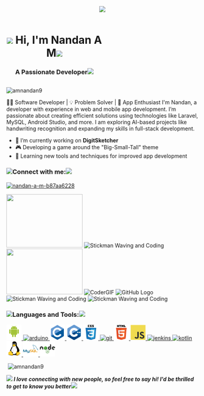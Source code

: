 <p align="center">
   <a href="https://github.com/amnandan9">
   <img src="https://readme-typing-svg.herokuapp.com?color=FF5733&center=true&lines=Welcome+to+my+GitHub!;I+am+a+Developer;Building+awesome+projects;Always+learning+new+things!" />
   </a>
</p>
<div style="display: flex; justify-content: space-between; align-items: center;">
  <div style="flex: 1; text-align: center;">
    <h1 align="center">
      <img src="https://emojis.slackmojis.com/emojis/images/1531849430/4246/blob-sunglasses.gif?1531849430" width="30"/>  Hi, I'm Nandan A M<img src="https://emojis.slackmojis.com/emojis/images/1531849430/4246/blob-sunglasses.gif?1531849430" width="30"/> 
    </h1>
    <h3 align="center">A Passionate Developer<img src="https://media.giphy.com/media/mGcNjsfWAjY5AEZNw6/giphy.gif" width="50"></h3>
  </div>
  <div style="flex: 1; text-align: right;">
  </div>
</div>


<p align="left"> <img src="https://komarev.com/ghpvc/?username=amnandan9&label=Profile%20views&color=0e75b6&style=flat" alt="amnandan9" /> </p>
👨‍💻 Software Developer | 💡 Problem Solver | 📱 App Enthusiast
I'm Nandan, a developer with experience in web and mobile app development. I’m passionate about creating efficient solutions using technologies like Laravel, MySQL, Android Studio, and more. I am exploring AI-based projects like handwriting recognition and expanding my skills in full-stack development.

- 🔭 I’m currently working on **DigitSketcher**
- 🎮 Developing a game around the "Big-Small-Tall" theme
- 🌱 Learning new tools and techniques for improved app development
<h3 align="left"><img src="https://media.giphy.com/media/mGcNjsfWAjY5AEZNw6/giphy.gif" width="50">Connect with me:<img src="https://media.giphy.com/media/VgCDAzcKvsR6OM0uWg/giphy.gif" width="50"></h3> 
<p align="left">
<a href="https://linkedin.com/in/nandan-a-m-b87aa6228" target="blank"><img align="center" src="https://raw.githubusercontent.com/rahuldkjain/github-profile-readme-generator/master/src/images/icons/Social/linked-in-alt.svg" alt="nandan-a-m-b87aa6228" height="30" width="40" /></a>
   
<p>
   <img src="https://github.com/blackcater/blackcater/raw/main/images/banner.gif" width="200 " height="140" />
   <img src="https://media1.tenor.com/m/H9x-qRBiCU8AAAAC/animated-speed.gif" alt="Stickman Waving and Coding" width="200" height="120"/>
   <img src="https://media.giphy.com/media/836HiJc7pgzy8iNXCn/giphy.gif" width="200" height="120"/>
   <img src="https://media.giphy.com/media/SWoSkN6DxTszqIKEqv/giphy.gif" alt="CoderGIF" width="200" height="120"/>
   <img src="https://github.com/raghavk16/raghavk16/blob/master/octo.gif" alt="GitHub Logo" width="200" height="120" />
   <img src="https://media.giphy.com/media/LXOHWZoAQWV7b22rgI/giphy.gif" alt="Stickman Waving and Coding" width="120" />
   <img src="https://media0.giphy.com/media/v1.Y2lkPTc5MGI3NjExemx2c2VocDFhYnZuN2N1cDZ4ODM4cHA0MHJsM2h1bGh4cTIxMDdlciZlcD12MV9pbnRlcm5hbF9naWZfYnlfaWQmY3Q9Zw/VKX5dBUUij5YPYkoC5/giphy.webp" alt="Stickman Waving and Coding" width="150" />
</p>
<h3 align="left"><img src="https://media.giphy.com/media/12oufCB0MyZ1Go/giphy.gif" width="50">Languages and Tools:<img src="https://media.giphy.com/media/WUlplcMpOCEmTGBtBW/giphy.gif" width="70"> </h3>

<p align="left"> <a href="https://developer.android.com" target="_blank" rel="noreferrer"> <img src="https://raw.githubusercontent.com/devicons/devicon/master/icons/android/android-original-wordmark.svg" alt="android" width="40" height="40"/> </a> <a href="https://www.arduino.cc/" target="_blank" rel="noreferrer"> <img src="https://cdn.worldvectorlogo.com/logos/arduino-1.svg" alt="arduino" width="40" height="40"/> </a> <a href="https://www.cprogramming.com/" target="_blank" rel="noreferrer"> <img src="https://raw.githubusercontent.com/devicons/devicon/master/icons/c/c-original.svg" alt="c" width="40" height="40"/> </a> <a href="https://www.w3schools.com/cpp/" target="_blank" rel="noreferrer"> <img src="https://raw.githubusercontent.com/devicons/devicon/master/icons/cplusplus/cplusplus-original.svg" alt="cplusplus" width="40" height="40"/> </a> <a href="https://www.w3schools.com/css/" target="_blank" rel="noreferrer"> <img src="https://raw.githubusercontent.com/devicons/devicon/master/icons/css3/css3-original-wordmark.svg" alt="css3" width="40" height="40"/> </a> <a href="https://git-scm.com/" target="_blank" rel="noreferrer"> <img src="https://www.vectorlogo.zone/logos/git-scm/git-scm-icon.svg" alt="git" width="40" height="40"/> </a> <a href="https://www.w3.org/html/" target="_blank" rel="noreferrer"> <img src="https://raw.githubusercontent.com/devicons/devicon/master/icons/html5/html5-original-wordmark.svg" alt="html5" width="40" height="40"/> </a> <a href="https://developer.mozilla.org/en-US/docs/Web/JavaScript" target="_blank" rel="noreferrer"> <img src="https://raw.githubusercontent.com/devicons/devicon/master/icons/javascript/javascript-original.svg" alt="javascript" width="40" height="40"/> </a> <a href="https://www.jenkins.io" target="_blank" rel="noreferrer"> <img src="https://www.vectorlogo.zone/logos/jenkins/jenkins-icon.svg" alt="jenkins" width="40" height="40"/> </a> <a href="https://kotlinlang.org" target="_blank" rel="noreferrer"> <img src="https://www.vectorlogo.zone/logos/kotlinlang/kotlinlang-icon.svg" alt="kotlin" width="40" height="40"/> </a> <a href="https://www.linux.org/" target="_blank" rel="noreferrer"> <img src="https://raw.githubusercontent.com/devicons/devicon/master/icons/linux/linux-original.svg" alt="linux" width="40" height="40"/> </a> <a href="https://www.mysql.com/" target="_blank" rel="noreferrer"> <img src="https://raw.githubusercontent.com/devicons/devicon/master/icons/mysql/mysql-original-wordmark.svg" alt="mysql" width="40" height="40"/> </a> <a href="https://nodejs.org" target="_blank" rel="noreferrer"> <img src="https://raw.githubusercontent.com/devicons/devicon/master/icons/nodejs/nodejs-original-wordmark.svg" alt="nodejs" width="40" height="40"/> </a> </p>

<p>&nbsp;<img align="center" src="https://github-readme-stats.vercel.app/api?username=amnandan9&show_icons=true&locale=en" alt="amnandan9" /></p>
<b> <img src="https://media.giphy.com/media/LnQjpWaON8nhr21vNW/giphy.gif" width="60"> <em>I love connecting with new people, so feel free to say hi! I'd be thrilled to get to know you better<img src="https://raw.githubusercontent.com/innng/innng/master/assets/kyubey.gif" height="40" /></b></em>

